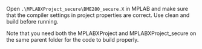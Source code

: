 Open `.\MPLABXProject_secure\BME280_secure.X` in MPLAB and make sure that the 
compiler settings in project properties are correct. Use clean and build before running.

Note that you need both the MPLABXProject and MPLABXProject\_secure on the same parent folder for the code to build properly.
